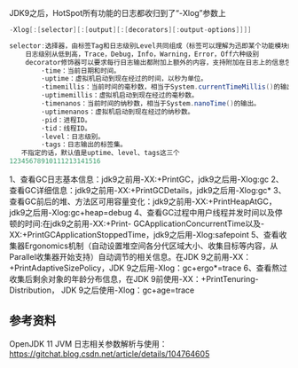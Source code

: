 JDK9之后，HotSpot所有功能的日志都收归到了“-Xlog”参数上

```java
-Xlog[:[selector][:[output][:[decorators][:output-options]]]]

selector:选择器，由标签Tag和日志级别Level共同组成（标签可以理解为迅即某个功能模块的名字）
    日志级别从低到高，Trace，Debug，Info，Warning，Error，Off六种级别
    decorator修饰器可以要求每行日志输出都附加上额外的内容，支持附加在日志上的信息包括：
        ·time：当前日期和时间。 
        ·uptime：虚拟机启动到现在经过的时间，以秒为单位。 
        ·timemillis：当前时间的毫秒数，相当于System.currentTimeMillis()的输出。 
        ·uptimemillis：虚拟机启动到现在经过的毫秒数。
        ·timenanos：当前时间的纳秒数，相当于System.nanoTime()的输出。
        ·uptimenanos：虚拟机启动到现在经过的纳秒数。
        ·pid：进程ID。
        ·tid：线程ID。
        ·level：日志级别。
        ·tags：日志输出的标签集。
   不指定的话，默认值是uptime、level、tags这三个
12345678910111213141516
```

1、查看GC日志基本信息：jdk9之前用-XX:+PrintGC，jdk9之后用-Xlog:gc
2、查看GC详细信息：jdk9之前用-XX:+PrintGCDetails，jdk9之后用-Xlog:gc*
3、查看GC前后的堆、方法区可用容量变化：jdk9之前用-XX:+PrintHeapAtGC，jdk9之后用-Xlog:gc+heap=debug
4、查看GC过程中用户线程并发时间以及停顿的时间:在jdk9之前用-XX:+Print- GCApplicationConcurrentTime以及-XX:+PrintGCApplicationStoppedTime，jdk9之后用-Xlog:safepoint
5、查看收集器Ergonomics机制（自动设置堆空间各分代区域大小、收集目标等内容，从Parallel收集器开始支持）自动调节的相关信息。在JDK 9之前用-XX：+PrintAdaptiveSizePolicy，JDK 9之后用-Xlog：gc+ergo*=trace
6、查看熬过收集后剩余对象的年龄分布信息，在JDK 9前使用-XX：+PrintTenuring-Distribution， JDK 9之后使用-Xlog：gc+age=trace



## 参考资料

OpenJDK 11 JVM 日志相关参数解析与使用：https://gitchat.blog.csdn.net/article/details/104764605

